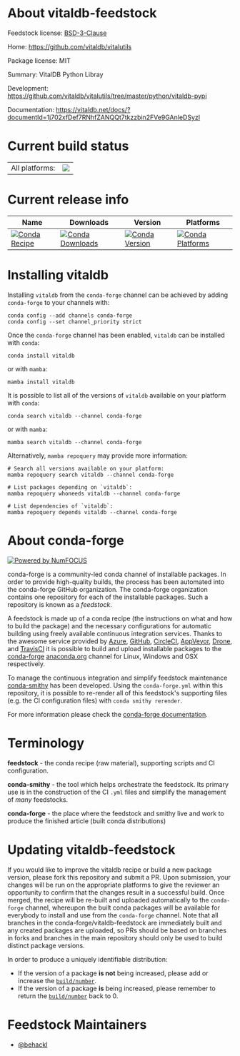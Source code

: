 About vitaldb-feedstock
=======================

Feedstock license: [BSD-3-Clause](https://github.com/conda-forge/vitaldb-feedstock/blob/main/LICENSE.txt)

Home: https://github.com/vitaldb/vitalutils

Package license: MIT

Summary: VitalDB Python Libray

Development: https://github.com/vitaldb/vitalutils/tree/master/python/vitaldb-pypi

Documentation: https://vitaldb.net/docs/?documentId=1j702xfDef7RNhfZANQQt7tkzzbin2FVe9GAnleDSyzI

Current build status
====================


<table><tr><td>All platforms:</td>
    <td>
      <a href="https://dev.azure.com/conda-forge/feedstock-builds/_build/latest?definitionId=26070&branchName=main">
        <img src="https://dev.azure.com/conda-forge/feedstock-builds/_apis/build/status/vitaldb-feedstock?branchName=main">
      </a>
    </td>
  </tr>
</table>

Current release info
====================

| Name | Downloads | Version | Platforms |
| --- | --- | --- | --- |
| [![Conda Recipe](https://img.shields.io/badge/recipe-vitaldb-green.svg)](https://anaconda.org/conda-forge/vitaldb) | [![Conda Downloads](https://img.shields.io/conda/dn/conda-forge/vitaldb.svg)](https://anaconda.org/conda-forge/vitaldb) | [![Conda Version](https://img.shields.io/conda/vn/conda-forge/vitaldb.svg)](https://anaconda.org/conda-forge/vitaldb) | [![Conda Platforms](https://img.shields.io/conda/pn/conda-forge/vitaldb.svg)](https://anaconda.org/conda-forge/vitaldb) |

Installing vitaldb
==================

Installing `vitaldb` from the `conda-forge` channel can be achieved by adding `conda-forge` to your channels with:

```
conda config --add channels conda-forge
conda config --set channel_priority strict
```

Once the `conda-forge` channel has been enabled, `vitaldb` can be installed with `conda`:

```
conda install vitaldb
```

or with `mamba`:

```
mamba install vitaldb
```

It is possible to list all of the versions of `vitaldb` available on your platform with `conda`:

```
conda search vitaldb --channel conda-forge
```

or with `mamba`:

```
mamba search vitaldb --channel conda-forge
```

Alternatively, `mamba repoquery` may provide more information:

```
# Search all versions available on your platform:
mamba repoquery search vitaldb --channel conda-forge

# List packages depending on `vitaldb`:
mamba repoquery whoneeds vitaldb --channel conda-forge

# List dependencies of `vitaldb`:
mamba repoquery depends vitaldb --channel conda-forge
```


About conda-forge
=================

[![Powered by
NumFOCUS](https://img.shields.io/badge/powered%20by-NumFOCUS-orange.svg?style=flat&colorA=E1523D&colorB=007D8A)](https://numfocus.org)

conda-forge is a community-led conda channel of installable packages.
In order to provide high-quality builds, the process has been automated into the
conda-forge GitHub organization. The conda-forge organization contains one repository
for each of the installable packages. Such a repository is known as a *feedstock*.

A feedstock is made up of a conda recipe (the instructions on what and how to build
the package) and the necessary configurations for automatic building using freely
available continuous integration services. Thanks to the awesome service provided by
[Azure](https://azure.microsoft.com/en-us/services/devops/), [GitHub](https://github.com/),
[CircleCI](https://circleci.com/), [AppVeyor](https://www.appveyor.com/),
[Drone](https://cloud.drone.io/welcome), and [TravisCI](https://travis-ci.com/)
it is possible to build and upload installable packages to the
[conda-forge](https://anaconda.org/conda-forge) [anaconda.org](https://anaconda.org/)
channel for Linux, Windows and OSX respectively.

To manage the continuous integration and simplify feedstock maintenance
[conda-smithy](https://github.com/conda-forge/conda-smithy) has been developed.
Using the ``conda-forge.yml`` within this repository, it is possible to re-render all of
this feedstock's supporting files (e.g. the CI configuration files) with ``conda smithy rerender``.

For more information please check the [conda-forge documentation](https://conda-forge.org/docs/).

Terminology
===========

**feedstock** - the conda recipe (raw material), supporting scripts and CI configuration.

**conda-smithy** - the tool which helps orchestrate the feedstock.
                   Its primary use is in the construction of the CI ``.yml`` files
                   and simplify the management of *many* feedstocks.

**conda-forge** - the place where the feedstock and smithy live and work to
                  produce the finished article (built conda distributions)


Updating vitaldb-feedstock
==========================

If you would like to improve the vitaldb recipe or build a new
package version, please fork this repository and submit a PR. Upon submission,
your changes will be run on the appropriate platforms to give the reviewer an
opportunity to confirm that the changes result in a successful build. Once
merged, the recipe will be re-built and uploaded automatically to the
`conda-forge` channel, whereupon the built conda packages will be available for
everybody to install and use from the `conda-forge` channel.
Note that all branches in the conda-forge/vitaldb-feedstock are
immediately built and any created packages are uploaded, so PRs should be based
on branches in forks and branches in the main repository should only be used to
build distinct package versions.

In order to produce a uniquely identifiable distribution:
 * If the version of a package **is not** being increased, please add or increase
   the [``build/number``](https://docs.conda.io/projects/conda-build/en/latest/resources/define-metadata.html#build-number-and-string).
 * If the version of a package **is** being increased, please remember to return
   the [``build/number``](https://docs.conda.io/projects/conda-build/en/latest/resources/define-metadata.html#build-number-and-string)
   back to 0.

Feedstock Maintainers
=====================

* [@behackl](https://github.com/behackl/)

